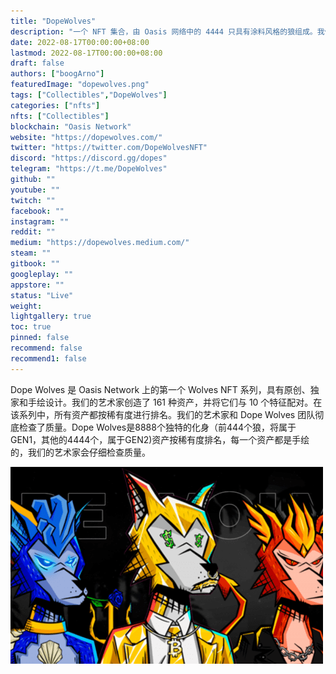 ```yaml
---
title: "DopeWolves"
description: "一个 NFT 集合，由 Oasis 网络中的 4444 只具有涂料风格的狼组成。我们提供真正的实用性和独特的艺术风格"
date: 2022-08-17T00:00:00+08:00
lastmod: 2022-08-17T00:00:00+08:00
draft: false
authors: ["boogArno"]
featuredImage: "dopewolves.png"
tags: ["Collectibles","DopeWolves"]
categories: ["nfts"]
nfts: ["Collectibles"]
blockchain: "Oasis Network"
website: "https://dopewolves.com/"
twitter: "https://twitter.com/DopeWolvesNFT"
discord: "https://discord.gg/dopes"
telegram: "https://t.me/DopeWolves"
github: ""
youtube: ""
twitch: ""
facebook: ""
instagram: ""
reddit: ""
medium: "https://dopewolves.medium.com/"
steam: ""
gitbook: ""
googleplay: ""
appstore: ""
status: "Live"
weight: 
lightgallery: true
toc: true
pinned: false
recommend: false
recommend1: false
---
```

Dope Wolves 是 Oasis Network 上的第一个 Wolves NFT 系列，具有原创、独家和手绘设计。我们的艺术家创造了 161 种资产，并将它们与 10 个特征配对。在该系列中，所有资产都按稀有度进行排名。我们的艺术家和 Dope Wolves 团队彻底检查了质量。Dope Wolves是8888个独特的化身（前444个狼，将属于GEN1，其他的4444个，属于GEN2)资产按稀有度排名，每一个资产都是手绘的，我们的艺术家会仔细检查质量。

![dopewolves-dapp-collectibles-oasis-image1-500x315_e777c292350dc7ecb7874ffd234086f4](dopewolves-dapp-collectibles-oasis-image1-500x315_e777c292350dc7ecb7874ffd234086f4.png)